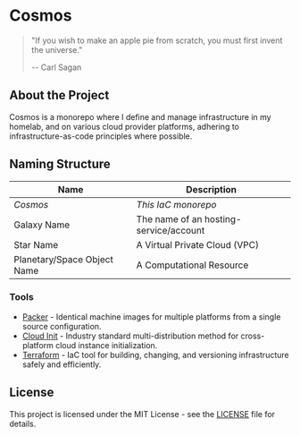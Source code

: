 # Cosmos

> "If you wish to make an apple pie from scratch, you must first invent the universe."
> 
> -- Carl Sagan

## About the Project

Cosmos is a monorepo where I define and manage infrastructure in my homelab, and on various cloud provider platforms,
adhering to infrastructure-as-code principles where possible.

## Naming Structure

| Name                        | Description                            |
| --------------------------- | -------------------------------------- |
| _Cosmos_                    | _This IaC monorepo_                    |
| Galaxy Name                 | The name of an hosting-service/account |
| Star Name                   | A Virtual Private Cloud (VPC)          |
| Planetary/Space Object Name | A Computational Resource               |


### Tools

*   [Packer](https://www.packer.io/) - Identical machine images for multiple platforms from a single source 
    configuration.
*   [Cloud Init](https://cloudinit.readthedocs.io/en/latest/) - Industry standard multi-distribution method for
    cross-platform cloud instance initialization.
*   [Terraform](https://www.terraform.io/) - IaC tool for building, changing, and versioning infrastructure safely
    and efficiently.

## License

This project is licensed under the MIT License - see the [LICENSE](./LICENSE) file for details.

